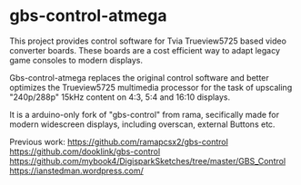 # gbs-control-atmega

This project provides control software for Tvia Trueview5725 based video converter boards.
These boards are a cost efficient way to adapt legacy game consoles to modern displays.

Gbs-control-atmega replaces the original control software and better optimizes the Trueview5725 multimedia processor for the task of upscaling "240p/288p" 15kHz content on 4:3, 5:4 and 16:10 displays.

It is a arduino-only fork of "gbs-control" from rama, secifically made for modern widescreen displays, including overscan, external Buttons etc.

Previous work:
https://github.com/ramapcsx2/gbs-control
https://github.com/dooklink/gbs-control  
https://github.com/mybook4/DigisparkSketches/tree/master/GBS_Control  
https://ianstedman.wordpress.com/  
